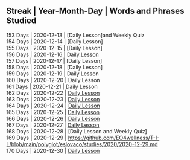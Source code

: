 ## Streak | Year-Month-Day | Words and Phrases Studied <br>
153 Days | 2020-12-13 | [Daily Lesson]and Weekly Quiz <br>
154 Days | 2020-12-14 | [Daily Lesson]<br>
155 Days | 2020-12-15 | [Daily Lesson]<br>
156 Days | 2020-12-16 | [Daily Lesson](https://github.com/EO4wellness/T-I-L/blob/main/polyglot/eslovaco/studies/2020/2020-12-16-terms.md)<br>
157 Days | 2020-12-17 | [Daily Lesson]<br>
158 Days | 2020-12-18 | [Daily Lesson]<br>
159 Days | 2020-12-19 | Daily Lesson<br>
160 Days | 2020-12-20 | Daily Lesson <br>
161 Days | 2020-12-21 | Daily Lesson <br>
162 Days | 2020-12-22 | [Daily Lesson](https://github.com/EO4wellness/T-I-L/blob/main/polyglot/eslovaco/studies/2020/2020-12-22.md)<br>
163 Days | 2020-12-23 | [Daily Lesson](https://github.com/EO4wellness/T-I-L/blob/main/polyglot/eslovaco/studies/2020/2020-12-23-mondly.jpg)<br>
164 Days | 2020-12-24 | [Daily Lesson](https://github.com/EO4wellness/T-I-L/blob/main/polyglot/eslovaco/studies/2020/2020-12-24.md)<br>
165 Days | 2020-12-25 | [Daily Lesson](https://github.com/EO4wellness/T-I-L/blob/main/polyglot/eslovaco/studies/2020/2020-12-25.md)<br>
166 Days | 2020-12-26 | [Daily Lesson](https://github.com/EO4wellness/T-I-L/blob/main/polyglot/eslovaco/studies/2020/2020-12-26-study-session.md)<br>
167 Days  | 2020-12-27  | [Daily Lesson](https://github.com/EO4wellness/T-I-L/blob/main/polyglot/eslovaco/studies/2020/2020-12-27-study-session.md)<br>
168 Days  | 2020-12-28 | [Daily Lesson and Weekly Quiz]<br>
169 Days  | 2020-12-29  | https://github.com/EO4wellness/T-I-L/blob/main/polyglot/eslovaco/studies/2020/2020-12-29.md<br>
170 Days  | 2020-12-30  | [Daily Lesson](https://github.com/EO4wellness/T-I-L/blob/main/polyglot/eslovaco/studies/2020/2020-12-30.md)<br>
